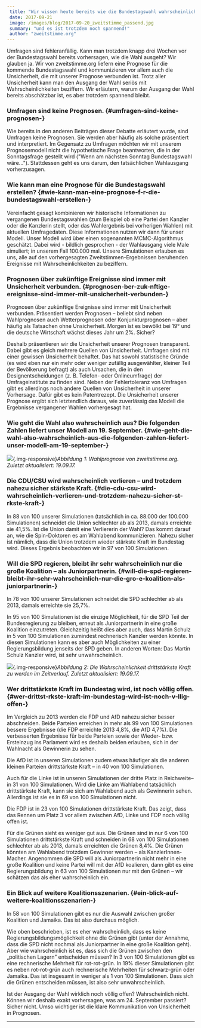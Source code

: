 ```yaml
---
 title: "Wir wissen heute bereits wie die Bundestagswahl wahrscheinlich ausgeht"
 date: 2017-09-21
 image: /images/blog/2017-09-20_zweitstimme_passend.jpg
 summary: "und es ist trotzdem noch spannend!"
 author: "zweitstimme.org"
---
```



Umfragen sind fehleranfällig. Kann man trotzdem knapp drei Wochen vor
der Bundestagswahl bereits vorhersagen, wie die Wahl ausgeht? Wir
glauben ja. Wir von zweitstimme.org liefern eine Prognose für die
kommende Bundestagswahl und kommunizieren vor allem auch die
Unsicherheit, die mit unserer Prognose verbunden ist. Trotz aller
Unsicherheit kann man den Ausgang der Wahl seriös mit
Wahrscheinlichkeiten beziffern. Wir erläutern, warum der Ausgang der
Wahl bereits abschätzbar ist, es aber trotzdem spannend bleibt.

### Umfragen sind keine Prognosen. {#umfragen-sind-keine-prognosen-}

Wie bereits in den anderen Beiträgen dieser Debatte erläutert wurde,
sind Umfragen keine Prognosen. Sie werden aber häufig als solche
präsentiert und interpretiert. Im Gegensatz zu Umfragen möchten wir mit
unserem Prognosemodell nicht die hypothetische Frage beantworten, die in
der Sonntagsfrage gestellt wird ("Wenn am nächsten Sonntag
Bundestagswahl wäre..."). Stattdessen geht es uns darum, den
tatsächlichen Wahlausgang vorherzusagen.

### Wie kann man eine Prognose für die Bundestagswahl erstellen? {#wie-kann-man-eine-prognose-f-r-die-bundestagswahl-erstellen-}

Vereinfacht gesagt kombinieren wir historische Informationen zu
vergangenen Bundestagswahlen (zum Beispiel ob eine Partei den Kanzler
oder die Kanzlerin stellt, oder das Wahlergebnis bei vorherigen Wahlen)
mit aktuellen Umfragedaten. Diese Informationen nutzen wir dann für
unser Modell. Unser Modell wird über einen sogenannten MCMC-Algorithmus
geschätzt. Dabei wird - bildlich gesprochen - der Wahlausgang viele Male
simuliert; in unserem Fall 100.000 mal. Unsere Simulationen erlauben es
uns, alle auf den vorhergesagten Zweitstimmen-Ergebnissen beruhenden
Ereignisse mit Wahrscheinlichkeiten zu beziffern.

### Prognosen über zukünftige Ereignisse sind immer mit Unsicherheit verbunden. {#prognosen-ber-zuk-nftige-ereignisse-sind-immer-mit-unsicherheit-verbunden-}

Prognosen über zukünftige Ereignisse sind immer mit Unsicherheit
verbunden. Präsentiert werden Prognosen – beliebt sind neben
Wahlprognosen auch Wetterprognosen oder Konjunkturprognosen – aber
häufig als Tatsachen ohne Unsicherheit. Morgen ist es bewölkt bei 19°
und die deutsche Wirtschaft wächst dieses Jahr um 2%. Sicher?

Deshalb präsentieren wir die Unsicherheit unserer Prognosen transparent.
Dabei gibt es gleich mehrere Quellen von Unsicherheit. Umfragen sind mit
einer gewissen Unsicherheit behaftet. Das hat sowohl statistische Gründe
(es wird eben nur ein mehr oder weniger zufällig ausgewählter, kleiner
Teil der Bevölkerung befragt) als auch Ursachen, die in den
Designentscheidungen (z. B. Telefon- oder Onlineumfrage) der
Umfrageinstitute zu finden sind. Neben der Fehlertoleranz von Umfragen
gibt es allerdings noch andere Quellen von Unsicherheit in unserer
Vorhersage. Dafür gibt es kein Patentrezept. Die Unsicherheit unserer
Prognose ergibt sich letztendlich daraus, wie zuverlässig das Modell die
Ergebnisse vergangener Wahlen vorhergesagt hat.

### Wie geht die Wahl also wahrscheinlich aus? Die folgenden Zahlen liefert unser Modell am 19. September. {#wie-geht-die-wahl-also-wahrscheinlich-aus-die-folgenden-zahlen-liefert-unser-modell-am-19-september-}

![](/images/blog/2017-09-19_forecast_fb.png){.img-responsive}*Abbildung
1: Wahlprognose von zweitstimme.org. Zuletzt aktualisiert: 19.09.17.*
### Die CDU/CSU wird wahrscheinlich verlieren – und trotzdem nahezu sicher stärkste Kraft. {#die-cdu-csu-wird-wahrscheinlich-verlieren-und-trotzdem-nahezu-sicher-st-rkste-kraft-}

In 88 von 100 unserer Simulationen (tatsächlich in ca. 88.000 der
100.000 Simulationen) schneidet die Union schlechter ab als 2013, damals
erreichte sie 41,5%. Ist die Union damit eine Verliererin der Wahl? Das
kommt darauf an, wie die Spin-Doktoren es am Wahlabend kommunizieren.
Nahezu sicher ist nämlich, dass die Union trotzdem wieder stärkste Kraft
im Bundestag wird. Dieses Ergebnis beobachten wir in 97 von 100
Simulationen.

### Will die SPD regieren, bleibt ihr sehr wahrscheinlich nur die große Koalition – als Juniorpartnerin. {#will-die-spd-regieren-bleibt-ihr-sehr-wahrscheinlich-nur-die-gro-e-koalition-als-juniorpartnerin-}

In 78 von 100 unserer Simulationen schneidet die SPD schlechter ab als
2013, damals erreichte sie 25,7%.

In 95 von 100 Simulationen ist die einzige Möglichkeit, für die SPD Teil
der Bundesregierung zu bleiben, erneut als Juniorpartnerin in eine große
Koalition einzutreten. Gleichzeitig heißt dies aber auch, dass Martin
Schulz in 5 von 100 Simulationen zumindest rechnerisch Kanzler werden
könnte. In diesen Simulationen kann es aber auch Möglichkeiten zu einer
Regierungsbildung jenseits der SPD geben. In anderen Worten: Das Martin
Schulz Kanzler wird, ist sehr unwahrscheinlich.

![](/images/blog/2017-09-20_third_ts_fb.png){.img-responsive}*Abbildung
2: Die Wahrscheinlichkeit drittstärkste Kraft zu werden im Zeitverlauf.
Zuletzt aktualisiert: 19.09.17.*
### Wer drittstärkste Kraft im Bundestag wird, ist noch völlig offen. {#wer-drittst-rkste-kraft-im-bundestag-wird-ist-noch-v-llig-offen-}

Im Vergleich zu 2013 werden die FDP und AfD nahezu sicher besser
abschneiden. Beide Parteien erreichen in mehr als 99 von 100
Simulationen bessere Ergebnisse (die FDP erreichte 2013 4,8%, die AfD
4,7%). Die verbesserten Ergebnisse für beide Parteien sowie der Wieder-
bzw. Ersteinzug ins Parlament wird es deshalb beiden erlauben, sich in
der Wahlnacht als Gewinnerin zu sehen.

Die AfD ist in unseren Simulationen zudem etwas häufiger als die anderen
kleinen Parteien drittstärkste Kraft – in 40 von 100 Simulationen.

Auch für die Linke ist in unseren Simulationen der dritte Platz in
Reichweite– in 31 von 100 Simulationen. Wird die Linke am Wahlabend
tatsächlich drittstärkste Kraft, kann sie sich am Wahlabend auch als
Gewinnerin sehen. Allerdings ist sie es in 69 von 100 Simulationen
nicht.

Die FDP ist in 23 von 100 Simulationen drittstärkste Kraft. Das zeigt,
dass das Rennen um Platz 3 vor allem zwischen AfD, Linke und FDP noch
völlig offen ist.

Für die Grünen sieht es weniger gut aus. Die Grünen sind in nur 6 von
100 Simulationen drittstärkste Kraft und schneiden in 68 von 100
Simulationen schlechter ab als 2013, damals erreichten die Grünen 8,4%.
Die Grünen könnten am Wahlabend trotzdem Gewinner werden – als
KanzlerInnen-Macher. Angenommen die SPD will als Juniorpartnerin nicht
mehr in eine große Koalition und keine Partei will mit der AfD
koalieren, dann gibt es eine Regierungsbildung in 63 von 100
Simulationen nur mit den Grünen – wir schätzen das als eher
wahrscheinlich ein.

### Ein Blick auf weitere Koalitionsszenarien. {#ein-blick-auf-weitere-koalitionsszenarien-}

In 58 von 100 Simulationen gibt es nur die Auswahl zwischen großer
Koalition und Jamaika. Das ist also durchaus möglich.

Wie oben beschrieben, ist es eher wahrscheinlich, dass es keine
Regierungsbildungsmöglichkeit ohne die Grünen gibt (unter der Annahme,
dass die SPD nicht nochmal als Juniorpartner in eine große Koalition
geht). Aber wie wahrscheinlich ist es, dass sich die Grünen zwischen den
„politischen Lagern” entscheiden müssen? In 3 von 100 Simulationen gibt
es eine rechnerische Mehrheit für rot-rot-grün. In 19% dieser
Simulationen gibt es neben rot-rot-grün auch rechnerische Mehrheiten für
schwarz-grün oder Jamaika. Das ist insgesamt in weniger als 1 von 100
Simulationen. Dass sich die Grünen entscheiden müssen, ist also sehr
unwahrscheinlich.

Ist der Ausgang der Wahl wirklich noch völlig offen? Wahrscheinlich
nicht. Können wir deshalb exakt vorhersagen, was am 24. September
passiert? Sicher nicht. Umso wichtiger ist die klare Kommunikation von
Unsicherheit in Prognosen.

------------------------------------------------------------------------


